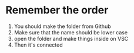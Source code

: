 # Remember the order

<ol>

<li> You should make the folder from Github</li>
<li> Make sure that the name should be lower case </li>
<li> open the folder and make things inside on VSC </li>
<li> Then it's connected </li>

</ol>

